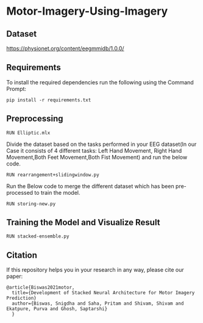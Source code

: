 ## <h1>Motor-Imagery-Using-Imagery</h1>
## Dataset
https://physionet.org/content/eegmmidb/1.0.0/

## Requirements

To install the required dependencies run the following using the Command Prompt:

`pip install -r requirements.txt`

## Preprocessing
```
RUN Elliptic.mlx 
```

Divide the dataset based on the tasks performed in your EEG dataset(In our Case it consists of 4 different tasks: Left Hand Movement, Right Hand Movement,Both Feet Movement,Both Fist Movement) and run the below code. 
```
RUN rearrangement+slidingwindow.py
```
Run the Below code to merge the different dataset which has been pre-processed to train the model.
```
RUN storing-new.py
```

## Training the Model and Visualize Result

```
RUN stacked-ensemble.py
```
## Citation 
If this repository helps you in your research in any way, please cite our paper:

```
@article{Biswas2021motor,
  title={Development of Stacked Neural Architecture for Motor Imagery Prediction}
  author={Biswas, Snigdha and Saha, Pritam and Shivam, Shivam and Ekatpure, Purva and Ghosh, Saptarshi}
  }
```
